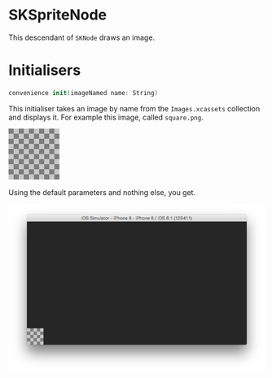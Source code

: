 # SKSpriteNode

This descendant of `SKNode` draws an image.

# Initialisers

```Swift
convenience init(imageNamed name: String)
```

This initialiser takes an image by name from the `Images.xcassets` collection and displays it. For example this image, called `square.png`.

![Original image](square.png)

Using the default parameters and nothing else, you get.

![Default positions](sprite-node-image-named-default.png)